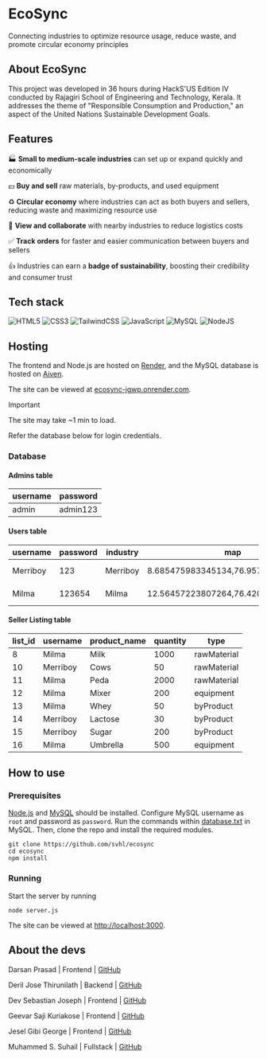 # EcoSync

Connecting industries to optimize resource usage, reduce waste, and promote circular economy principles

## About EcoSync

This project was developed in 36 hours during HackS'US Edition IV conducted by Rajagiri School of Engineering and Technology, Kerala. It addresses the theme of "Responsible Consumption and Production," an aspect of the United Nations Sustainable Development Goals.

## Features

🏭 **Small to medium-scale industries** can set up or expand quickly and economically

💵 **Buy and sell** raw materials, by-products, and used equipment

♻️ **Circular economy** where industries can act as both buyers and sellers, reducing waste and maximizing resource use

🤝 **View and collaborate** with nearby industries to reduce logistics costs

✅ **Track orders** for faster and easier communication between buyers and sellers

👍 Industries can earn a **badge of sustainability**, boosting their credibility and consumer trust

## Tech stack

![HTML5](https://img.shields.io/badge/html5-%23E34F26.svg?style=for-the-badge&logo=html5&logoColor=white) ![CSS3](https://img.shields.io/badge/css3-%231572B6.svg?style=for-the-badge&logo=css3&logoColor=white) ![TailwindCSS](https://img.shields.io/badge/tailwindcss-%2338B2AC.svg?style=for-the-badge&logo=tailwind-css&logoColor=white) ![JavaScript](https://img.shields.io/badge/javascript-%23323330.svg?style=for-the-badge&logo=javascript&logoColor=%23F7DF1E) ![MySQL](https://img.shields.io/badge/mysql-4479A1.svg?style=for-the-badge&logo=mysql&logoColor=white) ![NodeJS](https://img.shields.io/badge/node.js-6DA55F?style=for-the-badge&logo=node.js&logoColor=white)

## Hosting

The frontend and Node.js are hosted on [Render](https://render.com/), and the MySQL database is hosted on [Aiven](https://aiven.io/).

The site can be viewed at [ecosync-jgwp.onrender.com](https://ecosync-jgwp.onrender.com).

> [!IMPORTANT]
> The site may take ~1 min to load.
>
> Refer the database below for login credentials.

### Database

#### Admins table

| username | password  |
|----------|-----------|
| admin    | admin123  |

#### Users table

| username | password | industry       | map                                  | contact      | type             | approved | sell |
|----------|----------|----------------|--------------------------------------|--------------|------------------|----------|------|
| Merriboy | 123      | Merriboy       | 8.685475983345134,76.95739757269622  | 8219323910   | Dairy Industry   | yes      | yes  |
| Milma    | 123654   | Milma          | 12.56457223807264,76.42089843750001  | 345678975    | Dairy Industry   | yes      | yes  |

#### Seller Listing table

| list_id | username | product_name | quantity | type        |
|---------|----------|--------------|----------|-------------|
| 8       | Milma    | Milk         | 1000     | rawMaterial |
| 10      | Merriboy | Cows         | 50       | rawMaterial |
| 11      | Milma    | Peda         | 2000     | rawMaterial |
| 12      | Milma    | Mixer        | 200      | equipment   |
| 13      | Milma    | Whey         | 50       | byProduct   |
| 14      | Merriboy | Lactose      | 30       | byProduct   |
| 15      | Merriboy | Sugar        | 200      | byProduct   |
| 16      | Milma    | Umbrella     | 500      | equipment   |

## How to use

### Prerequisites
[Node.js](https://nodejs.org/en/download) and [MySQL](https://dev.mysql.com/downloads/mysql/) should be installed. Configure MySQL username as `root` and password as `password`. Run the commands within [database.txt](https://github.com/svhl/ecosync/blob/main/database.txt) in MySQL. Then, clone the repo and install the required modules.

```
git clone https://github.com/svhl/ecosync
cd ecosync
npm install
```

### Running

Start the server by running

```
node server.js
```

The site can be viewed at [http://localhost:3000](http://localhost:3000).

## About the devs

Darsan Prasad | Frontend | [GitHub](https://github.com/darshan-jpeg)

Deril Jose Thirunilath | Backend | [GitHub](https://github.com/deriljose)

Dev Sebastian Joseph | Frontend | [GitHub](https://github.com/dev-sebastian-joseph)

Geevar Saji Kuriakose | Frontend | [GitHub](https://github.com/Geevar12)

Jesel Gibi George | Frontend | [GitHub](https://github.com/JESEL7)

Muhammed S. Suhail | Fullstack | [GitHub](https://github.com/svhl)
